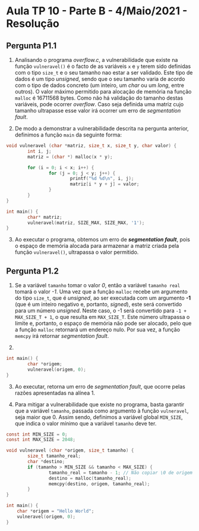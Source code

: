 # Aula TP 10 - Parte B - 4/Maio/2021 - Resolução

## Pergunta P1.1
1. Analisando o programa *overflow.c*, a vulnerabilidade que existe na função ```vulneravel()``` é o facto de as variáveis ``x`` e ``y`` terem sido definidas com o tipo ``size_t`` e o seu tamanho nao estar a ser validado. Este tipo de dados é um tipo *unsigned*, sendo que o seu tamanho varia de acordo com o tipo de dados concreto (um inteiro, um *char* ou um *long*, entre outros).
O valor máximo permitido para alocação de memória na função ``malloc`` é 16711568 bytes. Como não há validação do tamanho destas variáveis, pode ocorrer *overflow*. Caso seja definida uma matriz cujo tamanho ultrapasse esse valor irá ocorrer um erro de *segmentation fault*. 

2. De modo a demonstrar a vulnerabilidade descrita na pergunta anterior, definimos a função ``main`` da seguinte forma:

```C
void vulneravel (char *matriz, size_t x, size_t y, char valor) {
        int i, j;
        matriz = (char *) malloc(x * y);

        for (i = 0; i < x; i++) {
                for (j = 0; j < y; j++) {
                        printf("%d %d\n", i, j);
                        matriz[i * y + j] = valor;
                }
        }
}

int main() {
        char* matriz;
        vulneravel(matriz, SIZE_MAX, SIZE_MAX, '1');
}
```

3. Ao executar o programa, obtemos um erro de ***segmentation fault***, pois o espaço de memória alocada para armazenar a matriz criada pela função ``vulneravel()``, ultrapassa o valor permitido.

## Pergunta P1.2
1. Se a variável ``tamanho`` tomar o valor *0*, então a variável ``tamanho real`` tomará o valor *-1*. Uma vez que a função ``malloc`` recebe um argumento do tipo ``size_t``, que é *unsigned*, ao ser executada com um argumento **-1** (que é um inteiro negativo e, portanto, *signed*), este será convertido para um número *unsigned*. Neste caso, o -1 será convertido para ``-1 + MAX_SIZE_T + 1``, o que resulta em ``MAX_SIZE_T``. Este número ultrapassa o limite e, portanto, o espaço de memória não pode ser alocado, pelo que a função ``malloc`` retornará um endereço nulo. Por sua vez, a função ``memcpy`` irá retornar *segmentation fault*.

2. 
```C
int main() {
        char *origem;
        vulneravel(origem, 0);
}
```

3. Ao executar, retorna um erro de *segmentation fault*, que ocorre pelas razões apresentadas na alínea 1.

4. Para mitigar a vulnerabilidade que existe no programa, basta garantir que a variável ``tamanho``, passada como argumento à função ``vulneravel``, seja maior que 0. Assim sendo, definimos a variável global ``MIN_SIZE``, que indica o valor mínimo que a variável ``tamanho`` deve ter.

```C
const int MIN_SIZE = 0;
const int MAX_SIZE = 2048;

void vulneravel (char *origem, size_t tamanho) {
        size_t tamanho_real;
        char *destino;
        if (tamanho > MIN_SIZE && tamanho < MAX_SIZE) {
                tamanho_real = tamanho - 1; // Não copiar \0 de origem para destino
                destino = malloc(tamanho_real);
                memcpy(destino, origem, tamanho_real);
        }
}

int main() {
    char *origem = "Hello World";
    vulneravel(origem, 0);
}
```



